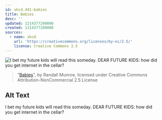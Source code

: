 ```yaml
---
id: xkcd.441-babies
title: Babies
desc: ''
updated: 1214377200000
created: 1214377200000
sources:
  - name: xkcd
    url: 'https://creativecommons.org/licenses/by-nc/2.5/'
    license: Creative Commons 2.5
---
```

![I bet my future kids will read this someday.  DEAR FUTURE KIDS: how did you get internet in the cellar?](https://imgs.xkcd.com/comics/babies.png)
> "[Babies](https://xkcd.com/441/)", by Randall Munroe, licensed under Creative Commons Attribution-NonCommercial 2.5 License

## Alt Text
I bet my future kids will read this someday.  DEAR FUTURE KIDS: how did you get internet in the cellar?
